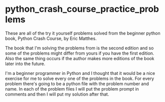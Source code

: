 # python_crash_course_practice_problems
These are all of the try it yourself problems solved from the beginner python book, Python Crash Course, by Eric Matthes.

The book that I'm solving the problems from is the second edition and so some of the problems might differ from yours if you have the first edition. Also the same thing occurs if the author makes more editions of the book later into the future.

I'm a beginner programmer in Python and I thought that it would be a nice exercise for me to solve every one of the problems in the book. For every problem there's going to be a python file with the problem number and name. In each of the problem files I will put the problem prompt in comments and then I will put my solution after that.
